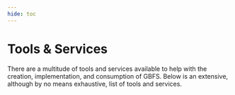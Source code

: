 ```yaml
---
hide: toc
---
```


# Tools & Services

There are a multitude of tools and services available to help with the creation, implementation, and consumption of GBFS. Below is an extensive, although by no means exhaustive, list of tools and services. 